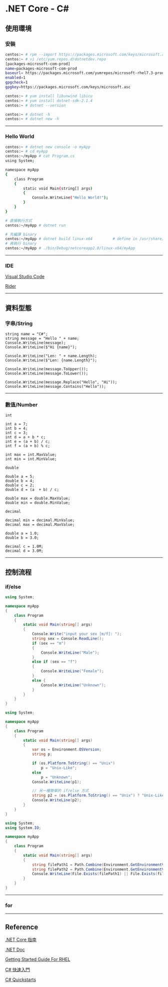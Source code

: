 # .NET Core - C# #

## 使用環境

### 安裝

```bash
centos:~ # rpm --import https://packages.microsoft.com/keys/microsoft.asc
centos:~ # vi /etc/yum.repos.d/dotnetdev.repo
[packages-microsoft-com-prod]
name=packages-microsoft-com-prod
baseurl= https://packages.microsoft.com/yumrepos/microsoft-rhel7.3-prod
enabled=1
gpgcheck=1
gpgkey=https://packages.microsoft.com/keys/microsoft.asc

centos:~ # yum install libunwind libicu
centos:~ # yum install dotnet-sdk-2.1.4
centos:~ # dotnet --version

centos:~ # dotnet -h
centos:~ # dotnet new -h
```

---

### Hello World

```bash
centos:~ # dotnet new console -o myApp
centos:~ # cd myApp
centos:~/myApp # cat Program.cs
using System;

namespace myApp
{
    class Program
    {
        static void Main(string[] args)
        {
            Console.WriteLine("Hello World!");
        }
    }
}

# 直接執行方式 
centos:~/myApp # dotnet run

# 先編譯 binary
centos:~/myApp # dotnet build linux-x64         # define in /usr/share/dotnet/sdk/NuGetFallbackFolder/microsoft.netcore.platforms/2.0.1/runtime.json
# 再執行 binary 
centos:~/myApp # ./bin/Debug/netcoreapp2.0/linux-x64/myApp
```

---

### IDE

[Visual Studio Code](https://code.visualstudio.com/)

[Rider](https://www.jetbrains.com/rider/)


---

## 資料型態

### 字串/String

```
string name = "C#";
string message = "Hello " + name;
Console.WriteLine(message);
Console.WriteLine($"Hi {name}");

Console.WriteLine("Len: " + name.Length);
Console.WriteLine($"Len: {name.Length}");

Console.WriteLine(message.ToUpper());
Console.WriteLine(message.ToLower());

Console.WriteLine(message.Replace("Hello", "Hi"));
Console.WriteLine(message.Contains("Hello"));
```

---

### 數值/Number

`int`

```
int a = 7;
int b = 4;
int c = 3;
int d = a + b * c;
int e = (a + b) / c;
int f = (a + b) % c;

int max = int.MaxValue;
int min = int.MinValue;
```

`double`

```
double a = 5;
double b = 4;
double c = 2;
double d = (a  + b) / c;

double max = double.MaxValue;
double min = double.MinValue;
```

`decimal`

```
decimal min = decimal.MinValue;
decimal max = decimal.MaxValue;

double a = 1.0;
double b = 3.0;

decimal c = 1.0M;
decimal d = 3.0M;
```

---

## 控制流程

### if/else

```c#
using System;

namespace myApp
{
    class Program
    {
        static void Main(string[] args)
        {
            Console.Write("input your sex [m/f]: ");
            string sex = Console.ReadLine();
            if (sex == "m")
            {
                Console.WriteLine("Male");
            }
            else if (sex == "f")
            {
                Console.WriteLine("Female");
            }
            else {
                Console.WriteLine("Unknown");
            }
        }
    }
}
```

```c#
using System;

namespace myApp
{
    class Program
    {
        static void Main(string[] args)
        {
            var os = Environment.OSVersion;
            string p;

            if (os.Platform.ToString() == "Unix")
                p = "Unix-Like";
            else
                p = "Unknown";
            Console.WriteLine(p1);

            // 另一種簡單的 if/else 方式
            string p2 = (os.Platform.ToString() == "Unix") ? "Unix-Like" : "Unknown";
            Console.WriteLine(p2);
        }
    }
}
```

```c#
using System;
using System.IO;

namespace myApp
{
    class Program
    {
        static void Main(string[] args)
        {
            string filePath1 = Path.Combine(Environment.GetEnvironmentVariable("HOME"), ".bashrc");
            string filePath2 = Path.Combine(Environment.GetEnvironmentVariable("HOME"), ".profile");
            Console.WriteLine(File.Exists(filePath1) || File.Exists(filePath2) ? ".profile or .bashrc exist" : "File does not exist.");
        }
    }
}
```

---

### for


---

## Reference

[.NET Core 指南](https://docs.microsoft.com/zh-tw/dotnet/core/)

[.NET Doc](https://docs.microsoft.com/en-us/dotnet/welcome)

[Getting Started Guide For RHEL](https://access.redhat.com/documentation/en-us/net_core/2.0/html/getting_started_guide/)

[C# 快速入門](https://docs.microsoft.com/zh-tw/dotnet/csharp/quick-starts/index)

[C# Quickstarts](https://docs.microsoft.com/en-us/dotnet/csharp/quick-starts/index)